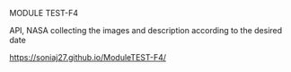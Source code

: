   MODULE TEST-F4

API, NASA collecting the images and description according to the desired date

https://soniaj27.github.io/ModuleTEST-F4/

